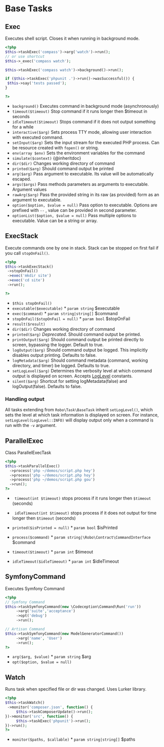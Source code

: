 # Base Tasks
## Exec


Executes shell script. Closes it when running in background mode.

``` php
<?php
$this->taskExec('compass')->arg('watch')->run();
// or use shortcut
$this->_exec('compass watch');

$this->taskExec('compass watch')->background()->run();

if ($this->taskExec('phpunit .')->run()->wasSuccessful()) {
 $this->say('tests passed');
}

?>
```

* `background()`  Executes command in background mode (asynchronously)
* `timeout($timeout)`  Stop command if it runs longer then $timeout in seconds
* `idleTimeout($timeout)`  Stops command if it does not output something for a while
* `interactive($arg)`  Sets process TTY mode, allowing user interaction with executed command.
* `setInput($arg)`  Sets the input stream for the executed PHP process. Can be resource created with `fopen()` or string.
* `env(array $env)`  Sets the environment variables for the command
* `simulate($context)`  {@inheritdoc}
* `dir($dir)`  Changes working directory of command
* `printed($arg)`  Should command output be printed
* `arg($arg)`  Pass argument to executable. Its value will be automatically escaped.
* `args($args)`  Pass methods parameters as arguments to executable. Argument values
* `rawArg($arg)`  Pass the provided string in its raw (as provided) form as an argument to executable.
* `option($option, $value = null)`  Pass option to executable. Options are prefixed with `--` , value can be provided in second parameter.
* `optionList($option, $value = null)`  Pass multiple options to executable. Value can be a string or array.

## ExecStack


Execute commands one by one in stack.
Stack can be stopped on first fail if you call `stopOnFail()`.

```php
<?php
$this->taskExecStack()
 ->stopOnFail()
 ->exec('mkdir site')
 ->exec('cd site')
 ->run();

?>
```

* `$this stopOnFail()` 
* `executable($executable)`   * `param string` $executable
* `exec($command)`   * `param string|string[]` $command
* `stopOnFail($stopOnFail = null)`   * `param bool` $stopOnFail
* `result($result)` 
* `dir($dir)`  Changes working directory of command
* `printed($arg)`  _Deprecated_. Should command output be printed.
* `printOutput($arg)`  Should command output be printed directly to screen, bypassing the logger. Default to true.
* `logOutput($arg)`  Should command output be logged. This implicitly disables output printing. Defaults to false.
* `logMetadata($arg)`  Should command metadata (command, working directory, and timer) be logged. Defaults to true.
* `setLogLevel($arg)`  Determines the verbosity level at which command output is displayed on screen. Accepts [LogLevel](https://github.com/php-fig/log/blob/master/Psr/Log/LogLevel.php#L8) constants.
* `silent($arg)`  Shortcut for setting logMetadata(false) and logOutput(false). Defaults to false.

### Handling output

All tasks extending from `Robo\Task\BaseTask` inherit `setLogLevel()`, which sets the level at which task information is displayed on screen. For instance, `setLogLevel(LogLevel::INFO)` will display output only when a command is run with the `-v` argument.


## ParallelExec


Class ParallelExecTask

``` php
<?php
$this->taskParallelExec()
  ->process('php ~/demos/script.php hey')
  ->process('php ~/demos/script.php hoy')
  ->process('php ~/demos/script.php gou')
  ->run();
?>
```


* ` timeout(int $timeout)`  stops process if it runs longer then `$timeout` (seconds)
* ` idleTimeout(int $timeout)`  stops process if it does not output for time longer then `$timeout` (seconds)

* `printed($isPrinted = null)`   * `param bool` $isPrinted
* `process($command)`   * `param string|\Robo\Contract\CommandInterface` $command
* `timeout($timeout)`   * `param int` $timeout
* `idleTimeout($idleTimeout)`   * `param int` $idleTimeout

## SymfonyCommand


Executes Symfony Command

``` php
<?php
// Symfony Command
$this->taskSymfonyCommand(new \Codeception\Command\Run('run'))
     ->arg('suite','acceptance')
     ->opt('debug')
     ->run();

// Artisan Command
$this->taskSymfonyCommand(new ModelGeneratorCommand())
     ->arg('name', 'User')
     ->run();
?>
```

* `arg($arg, $value)`   * `param string` $arg
* `opt($option, $value = null)` 

## Watch


Runs task when specified file or dir was changed.
Uses Lurker library.

``` php
<?php
$this->taskWatch()
 ->monitor('composer.json', function() {
     $this->taskComposerUpdate()->run();
})->monitor('src', function() {
     $this->taskExec('phpunit')->run();
})->run();
?>
```

* `monitor($paths, $callable)`   * `param string|string[]` $paths

